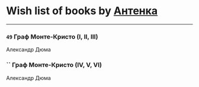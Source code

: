 # Wish list of books by [Антенка](https://plus.google.com/u/0/118158645037334943900/)
---

### `49` Граф Монте-Кристо (I, II, III)
Александр Дюма

### `` Граф Монте-Кристо (IV, V, VI)
Александр Дюма

